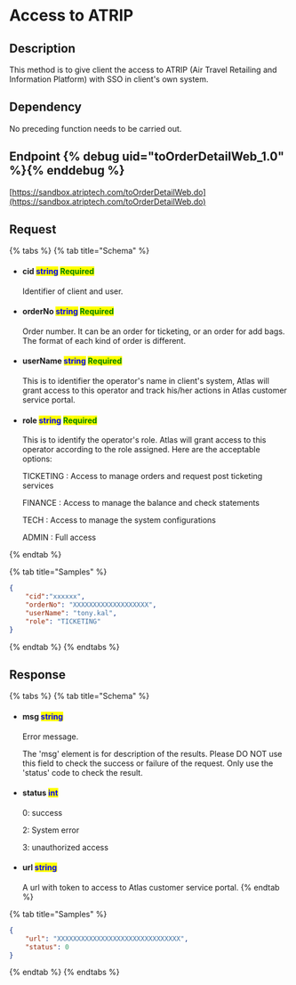 # Access to ATRIP 

## Description

This method is to give client the access to ATRIP (Air Travel Retailing and Information Platform) with SSO in client's own system.&#x20;

## Dependency

No preceding function needs to be carried out.

## Endpoint {% debug uid="toOrderDetailWeb_1.0" %}{% enddebug %}

[https://sandbox.atriptech.com/toOrderDetailWeb.do](https://sandbox.atriptech.com/toOrderDetailWeb.do)

## Request

{% tabs %}
{% tab title="Schema" %}
*   #### cid                                  <mark style="color:blue;">string</mark>                                                                                                 <mark style="color:green;">Required</mark>

    Identifier of client and user.
*   #### orderNo                       <mark style="color:blue;">string</mark>                                                                                                 <mark style="color:green;">Required</mark>

    Order number. It can be an order for ticketing, or an order for add bags. The format of each kind of order is different.
*   #### userName                   <mark style="color:blue;">string</mark>                                                                                                 <mark style="color:green;">Required</mark>

    This is to identifier the operator's name in client's system, Atlas will grant access to this operator and track his/her actions in Atlas customer service portal.
*   #### role                                <mark style="color:blue;">string</mark>                                                                                                 <mark style="color:green;">Required</mark>

    This is to identify the operator's role. Atlas will grant access to this operator according to the role assigned. Here are the acceptable options: &#x20;

    TICKETING : Access to manage orders and request post ticketing services

    FINANCE : Access to manage the balance and check statements

    TECH : Access to manage the system configurations

    ADMIN : Full access


{% endtab %}

{% tab title="Samples" %}
```json
{
    "cid":"xxxxxx", 
    "orderNo": "XXXXXXXXXXXXXXXXXXX",
    "userName": "tony.kal",
    "role": "TICKETING"
}
```
{% endtab %}
{% endtabs %}

## Response

{% tabs %}
{% tab title="Schema" %}
*   #### msg                                      <mark style="color:blue;">string</mark>                                                                                                &#x20;

    Error message.
    
    The 'msg' element is for description of the results. Please DO NOT use this field to check the success or failure of the request. Only use the 'status' code to         check the result.
*   #### status                                  <mark style="color:blue;">int</mark>                                                                                                      &#x20;

    0: success

    2: System error

    3: unauthorized access
*   #### url                                      <mark style="color:blue;">string</mark>                                                                                                &#x20;

    A url with token to access to Atlas customer service portal.
{% endtab %}

{% tab title="Samples" %}
```json
{
    "url": "XXXXXXXXXXXXXXXXXXXXXXXXXXXXXXX",
    "status": 0
}
```
{% endtab %}
{% endtabs %}

###
